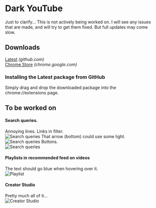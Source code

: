 # Dark YouTube
Just to clarify... This is not actively being worked on. I will see any issues that are made, and will try to get them fixed. But full updates may come slow.

## Downloads
[Latest](https://github.com/XDRosenheim/ChromeExtension/releases/latest) *(github.com)*  
[Chrome Store](https://chrome.google.com/webstore/detail/dark-youtube/gaeammehabgmnondoclpkfckhocmgjgg) *(chrome.google.com)*

### Installing the Latest package from GitHub
Simply drag and drop the downloaded package into the chrome://extensions page.

## To be worked on

#### Search queries.
Annoying lines. Links in filter.  
![Search queries](https://i.gyazo.com/7871f1035de8c911d9367cc8f92fc874.png)
That arrow (bottom) could use some light.  
![Search queries](https://i.gyazo.com/d34b70219bddb32aa8f6014b0931d02c.png)
Buttons.  
![Search queries](https://i.gyazo.com/509e56a1666417b1b9734d93e5885139.png)

#### Playlists in recommended feed on videos
The text should go blue when hovering over it.  
![Playlist](https://i.gyazo.com/3de8b098580925ae27ecd08d5f872cea.gif)

#### Creator Studio
Pretty much all of it...  
![Creator Studio](https://i.gyazo.com/d3823e7e229ed29eeb2e1a1e625394b2.png)
